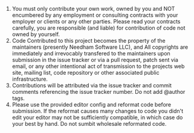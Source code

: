1. You must only contribute your own work, owned by you and NOT encumbered by any employment or consulting 
   contracts with your employer or clients or any other parties. Please read your contracts carefully, you are 
   responsible (and liable) for contribution of code not owned by yourself.
1. Code Contributed to this project becomes the property of the maintainers (presently Needham Software LLC), and 
   All copyrights are immediately and irrevocably transfered to the maintainers upon submission in the issue tracker
   or via a pull request, patch sent via email, or any other intentional act of transmission to the projects web site,
   mailing list, code repository or other associated public infrastructure. 
1. Contributions will be attributed via the issue tracker and commit comments referencing the issue tracker number. Do not
   add @author tags.
1. Please use the provided editor config and reformat code before submission. If the reformat causes many changes to
   code you didn't edit your editor may not be sufficiently compatible, in which case do your best by hand. Do not sumbit
   wholesale reformated code.
   
   

